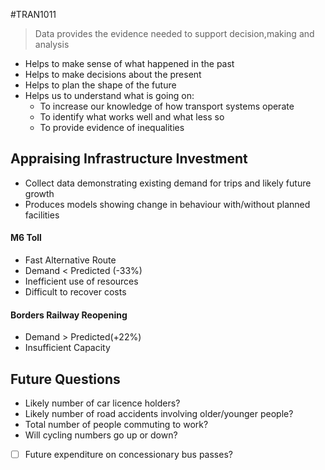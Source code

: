 #TRAN1011 
  
>Data provides the evidence needed to support decision,making and analysis
- Helps to make sense of what happened in the past
- Helps to make decisions about the present
- Helps to plan the shape of the future
- Helps us to understand what is going on:
	- To increase our knowledge of how transport systems operate
	- To identify what works well and what less so
	- To provide evidence of inequalities

## Appraising Infrastructure Investment
- Collect data demonstrating existing demand for trips and likely future growth
- Produces models showing change in behaviour with/without planned facilities
#### M6 Toll 
- Fast Alternative Route
- Demand < Predicted (-33%)
- Inefficient use of resources
- Difficult to recover costs
#### Borders Railway Reopening
- Demand > Predicted(+22%)
- Insufficient Capacity

## Future Questions
- Likely number of car licence holders?
- Likely number of road accidents involving older/younger people?
- Total number of people commuting to work?
- Will cycling numbers go up or down?
- [ ] Future expenditure on concessionary bus passes?